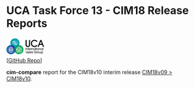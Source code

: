 # UCA Task Force 13 - CIM18 Release Reports

![image](readme-icons/image-header-1.png)  
\[[GitHub Repo](https://github.com/cimug-org/utf13-site)\]
      
**cim-compare** report for the CIM18v10 interim release [CIM18v09 > CIM18v10](https://utf13-site.ucaiug.io/example-comparison-report/comparison-report.html).
